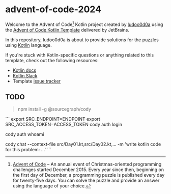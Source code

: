 # advent-of-code-2024

Welcome to the Advent of Code[^aoc] Kotlin project created by [ludoo0d0a][github] using the [Advent of Code Kotlin Template][template] delivered by JetBrains.

In this repository, ludoo0d0a is about to provide solutions for the puzzles using [Kotlin][kotlin] language.

If you're stuck with Kotlin-specific questions or anything related to this template, check out the following resources:

- [Kotlin docs][docs]
- [Kotlin Slack][slack]
- Template [issue tracker][issues]


[^aoc]:
    [Advent of Code][aoc] – An annual event of Christmas-oriented programming challenges started December 2015.
    Every year since then, beginning on the first day of December, a programming puzzle is published every day for twenty-five days.
    You can solve the puzzle and provide an answer using the language of your choice.

[aoc]: https://adventofcode.com
[docs]: https://kotlinlang.org/docs/home.html
[github]: https://github.com/ludoo0d0a
[issues]: https://github.com/kotlin-hands-on/advent-of-code-kotlin-template/issues
[kotlin]: https://kotlinlang.org
[slack]: https://surveys.jetbrains.com/s3/kotlin-slack-sign-up
[template]: https://github.com/kotlin-hands-on/advent-of-code-kotlin-template



## TODO

> npm install -g @sourcegraph/cody

´´´
export SRC_ENDPOINT=ENDPOINT
export SRC_ACCESS_TOKEN=ACCESS_TOKEN
cody auth login

cody auth whoami

cody chat --context-file src/Day01.kt,src/Day02.kt,... -m 'write kotlin code for this problem: ...'
´´´
